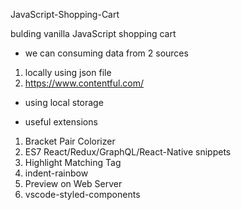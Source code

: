 JavaScript-Shopping-Cart

bulding vanilla JavaScript shopping cart

* we can consuming data from 2 sources
1. locally using json file
2. https://www.contentful.com/

* using local storage

* useful extensions
1. Bracket Pair Colorizer
2. ES7 React/Redux/GraphQL/React-Native snippets
3. Highlight Matching Tag
4. indent-rainbow
5. Preview on Web Server
6. vscode-styled-components